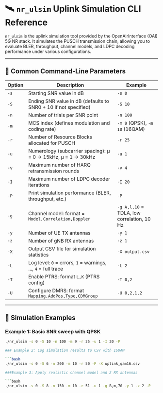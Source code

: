 # 🛰️ `nr_ulsim` Uplink Simulation CLI Reference

`nr_ulsim` is the uplink simulation tool provided by the OpenAirInterface (OAI) 5G NR stack. It simulates the PUSCH transmission chain, allowing you to evaluate BLER, throughput, channel models, and LDPC decoding performance under various configurations.

---

## 🔧 Common Command-Line Parameters

| Option | Description | Example |
|--------|-------------|---------|
| `-s`   | Starting SNR value in dB | `-s 0` |
| `-S`   | Ending SNR value in dB (defaults to SNR0 + 10 if not specified) | `-S 10` |
| `-n`   | Number of trials per SNR point | `-n 100` |
| `-m`   | MCS index (defines modulation and coding rate) | `-m 9` (QPSK), `-m 10` (16QAM) |
| `-r`   | Number of Resource Blocks allocated for PUSCH | `-r 25` |
| `-u`   | Numerology (subcarrier spacing): μ = 0 → 15kHz, μ = 1 → 30kHz | `-u 1` |
| `-v`   | Maximum number of HARQ retransmission rounds | `-v 4` |
| `-I`   | Maximum number of LDPC decoder iterations | `-I 20` |
| `-P`   | Print simulation performance (BLER, throughput, etc.) | `-P` |
| `-g`   | Channel model: format = `Model,Correlation,Doppler` | `-g A,l,10` = TDLA, low correlation, 10 Hz |
| `-y`   | Number of UE TX antennas | `-y 1` |
| `-z`   | Number of gNB RX antennas | `-z 1` |
| `-X`   | Output CSV file for simulation statistics | `-X output.csv` |
| `-L`   | Log level: `0` = errors, `1` = warnings, ..., `4` = full trace | `-L 2` |
| `-T`   | Enable PTRS: format `L,K` (PTRS config) | `-T 0,2` |
| `-U`   | Configure DMRS: format `Mapping,AddPos,Type,CDMGroup` | `-U 0,2,1,2` |

---

## 🧪 Simulation Examples

### Example 1: Basic SNR sweep with QPSK

```bash
./nr_ulsim -s 0 -S 10 -n 100 -m 9 -r 25 -u 1 -I 20 -P

### Example 2: Log simulation results to CSV with 16QAM

```bash
./nr_ulsim -s 0 -S 6 -n 200 -m 10 -r 50 -P -X uplink_qam16.csv

###Example 3: Apply realistic channel model and 2 RX antennas

```bash
./nr_ulsim -s 0 -S 8 -n 150 -m 10 -r 51 -u 1 -g B,m,70 -y 1 -z 2 -P
